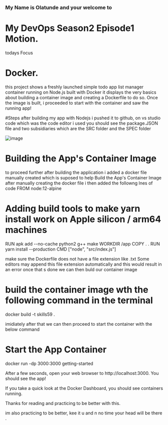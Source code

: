 ### My Name is Olatunde and your welcome to  
# My DevOps Season2 Episode1 Motion.

todays Focus 
# Docker.

this project shows a freshly launched simple todo app list manager container running on Node.js built with Docker
it displays the very basics about building a container image and creating a Dockerfile to do so. Once the image is built, 
i proceeded to start with the container and saw the running app!

#Steps
after building my app with Nodejs i pushed it to github, 
on vs studio code which was the code editor i used you should see the package.JSON file and two subsidiaries which are the SRC folder and the SPEC folder

![image](https://user-images.githubusercontent.com/56154525/199478926-033c692f-095c-4445-b2d2-a5da916d9c06.png)

# Building the App's Container Image
to proceed further after building the application i added a docker file manually created which is suposed to help Build the App's Container Image
after manually creating the docker file i then added the followng lnes of code
FROM node:12-alpine

# Adding build tools to make yarn install work on Apple silicon / arm64 machines
RUN apk add --no-cache python2 g++ make
WORKDIR /app
COPY . .
RUN yarn install --production
CMD ["node", "src/index.js"]

make sure the Dockerfile does not have a file extension like .txt Some editors may append this file extension automatically and this would result in an error
once that s done we can then buld our container image 

# build the container image wth the following command in the terminal
docker build -t skills59 .

imidiately after that we can then proceed to start the container with the below command

# Start the App Container
docker run -dp 3000:3000 getting-started

After a few seconds, open your web browser to http://localhost:3000. You should see the app!

If you take a quick look at the Docker Dashboard, you should see containers running.

Thanks for reading and practicing to be better with this. 

im also practicing to be better, kee it u and n no time your head will be there .
